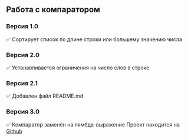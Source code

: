 ## Работа с компаратором
### Версия 1.0
:white_check_mark: Сортирует список по длине строки или большему значению числа
### Версия 2.0
:white_check_mark: Устанавливается ограничения на число слов в строке
### Версия 2.1
:white_check_mark: Добавлен файл README.md
### Версия 3.0
:white_check_mark: Компаратор заменён на лямбда-выражение
Проект находится на [Github](https://github.com/Aviator46/Netology-Comparator)